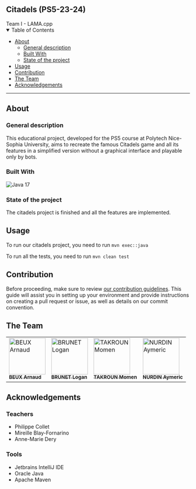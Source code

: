 <div>
<h2>Citadels (PS5-23-24)</h2>
  Team I - LAMA.cpp
</div>

<div>
</div>

<details open="open">
<summary>Table of Contents</summary>

- [About](#about)
    - [General description](#general-description)
    - [Built With](#built-with)
    - [State of the project](#state-of-the-project)
- [Usage](#usage)
- [Contribution](#contribution)
- [The Team](#the-team)
- [Acknowledgements](#acknowledgements)

</details>

---

## About

### General description

This educational project, developed for the PS5 course at Polytech Nice-Sophia University, aims to recreate the famous
Citadels game and all its features in a simplified version without a graphical interface and playable only by bots.

### Built With

  <img src="https://img.shields.io/badge/JAVA 17-black?style=for-the-badge&logo=oracle" alt="Java 17"/>

### State of the project

The citadels project is finished and all the features are implemented.

## Usage

To run our citadels project, you need to run ```mvn exec::java```

To run all the tests, you need to run ```mvn clean test```

## Contribution

Before proceeding, make sure to review [our contribution guidelines](CONTRIBUTING.md). This guide will assist you in
setting up your environment and provide instructions on creating a pull request or issue, as well as details on our
commit convention.

## The Team

<table>
  <tr>
    <td><a href="https://github.com/Nytuo"><img src="https://avatars.githubusercontent.com/u/34894524?s=88&v=4" width="100px;" alt="BEUX Arnaud"/><br /><sub><b>BEUX Arnaud</b></sub></a></td>
    <td><a href="https://github.com/Loboss2206"><img src="https://avatars.githubusercontent.com/u/98391380?s=88&v=4" width="100px;" alt="BRUNET Logan"/><br /><sub><b>BRUNET Logan</b></sub></a></td>
    <td><a href="https://github.com/MomenTakroun"><img src="https://avatars.githubusercontent.com/u/104569440?s=88&v=4" width="100px;" alt="TAKROUN Momen"/><br /><sub><b>TAKROUN Momen</b></sub></a></td>
    <td><a href="https://github.com/donDflux"><img src="https://avatars.githubusercontent.com/u/147172361?s=88&v=4" width="100px;" alt="NURDIN Aymeric"/><br /><sub><b>NURDIN Aymeric</b></sub></a></td>

  </tr>
  </table>

## Acknowledgements

### Teachers

- Philippe Collet
- Mireille Blay-Fornarino
- Anne-Marie Dery

### Tools

- Jetbrains IntelliJ IDE
- Oracle Java
- Apache Maven

